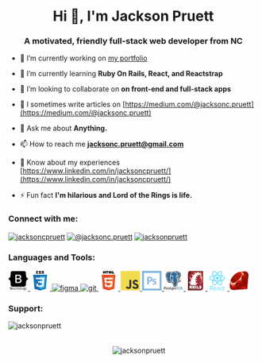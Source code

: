 <h1 align="center">Hi 👋, I'm Jackson Pruett</h1>
<h3 align="center">A motivated, friendly full-stack web developer from NC</h3>

- 🔭 I’m currently working on [my portfolio](https://github.com/JacksonPruett/Portfolio)

- 🌱 I’m currently learning **Ruby On Rails, React, and Reactstrap**

- 👯 I’m looking to collaborate on **on front-end and full-stack apps**

- 📝 I sometimes write articles on [https://medium.com/@jacksonc.pruett](https://medium.com/@jacksonc.pruett)

- 💬 Ask me about **Anything.**

- 📫 How to reach me **jacksonc.pruett@gmail.com**

- 📄 Know about my experiences [https://www.linkedin.com/in/jacksoncpruett/](https://www.linkedin.com/in/jacksoncpruett/)

- ⚡ Fun fact **I'm hilarious and Lord of the Rings is life.**

<h3 align="left">Connect with me:</h3>
<p align="left">
<a href="https://linkedin.com/in/jacksoncpruett" target="blank"><img align="center" src="https://raw.githubusercontent.com/rahuldkjain/github-profile-readme-generator/master/src/images/icons/Social/linked-in-alt.svg" alt="jacksoncpruett" height="30" width="40" /></a>
<a href="https://medium.com/@jacksonc.pruett" target="blank"><img align="center" src="https://raw.githubusercontent.com/rahuldkjain/github-profile-readme-generator/master/src/images/icons/Social/medium.svg" alt="@jacksonc.pruett" height="30" width="40" /></a>
<a href="https://www.leetcode.com/jacksonpruett" target="blank"><img align="center" src="https://raw.githubusercontent.com/rahuldkjain/github-profile-readme-generator/master/src/images/icons/Social/leet-code.svg" alt="jacksonpruett" height="30" width="40" /></a>
</p>

<h3 align="left">Languages and Tools:</h3>
<p align="left"> <a href="https://getbootstrap.com" target="_blank" rel="noreferrer"> <img src="https://raw.githubusercontent.com/devicons/devicon/master/icons/bootstrap/bootstrap-plain-wordmark.svg" alt="bootstrap" width="40" height="40"/> </a> <a href="https://www.w3schools.com/css/" target="_blank" rel="noreferrer"> <img src="https://raw.githubusercontent.com/devicons/devicon/master/icons/css3/css3-original-wordmark.svg" alt="css3" width="40" height="40"/> </a> <a href="https://www.figma.com/" target="_blank" rel="noreferrer"> <img src="https://www.vectorlogo.zone/logos/figma/figma-icon.svg" alt="figma" width="40" height="40"/> </a> <a href="https://git-scm.com/" target="_blank" rel="noreferrer"> <img src="https://www.vectorlogo.zone/logos/git-scm/git-scm-icon.svg" alt="git" width="40" height="40"/> </a> <a href="https://www.w3.org/html/" target="_blank" rel="noreferrer"> <img src="https://raw.githubusercontent.com/devicons/devicon/master/icons/html5/html5-original-wordmark.svg" alt="html5" width="40" height="40"/> </a> <a href="https://developer.mozilla.org/en-US/docs/Web/JavaScript" target="_blank" rel="noreferrer"> <img src="https://raw.githubusercontent.com/devicons/devicon/master/icons/javascript/javascript-original.svg" alt="javascript" width="40" height="40"/> </a> <a href="https://www.photoshop.com/en" target="_blank" rel="noreferrer"> <img src="https://raw.githubusercontent.com/devicons/devicon/master/icons/photoshop/photoshop-line.svg" alt="photoshop" width="40" height="40"/> </a> <a href="https://www.postgresql.org" target="_blank" rel="noreferrer"> <img src="https://raw.githubusercontent.com/devicons/devicon/master/icons/postgresql/postgresql-original-wordmark.svg" alt="postgresql" width="40" height="40"/> </a> <a href="https://rubyonrails.org" target="_blank" rel="noreferrer"> <img src="https://raw.githubusercontent.com/devicons/devicon/master/icons/rails/rails-original-wordmark.svg" alt="rails" width="40" height="40"/> </a> <a href="https://reactjs.org/" target="_blank" rel="noreferrer"> <img src="https://raw.githubusercontent.com/devicons/devicon/master/icons/react/react-original-wordmark.svg" alt="react" width="40" height="40"/> </a> <a href="https://www.ruby-lang.org/en/" target="_blank" rel="noreferrer"> <img src="https://raw.githubusercontent.com/devicons/devicon/master/icons/ruby/ruby-original.svg" alt="ruby" width="40" height="40"/> </a> </p>

<h3 align="left">Support:</h3>
<p><a href="https://www.buymeacoffee.com/jacksonpruett"> <img align="left" src="https://cdn.buymeacoffee.com/buttons/v2/default-yellow.png" height="50" width="210" alt="jacksonpruett" /></a></p><br><br>

<p><img align="center" src="https://github-readme-stats.vercel.app/api/top-langs?username=jacksonpruett&show_icons=true&locale=en&layout=compact" alt="jacksonpruett" /></p>

